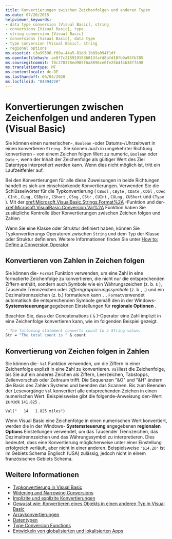 ```yaml
---
title: Konvertierungen zwischen Zeichenfolgen und anderen Typen
ms.date: 07/20/2015
helpviewer_keywords:
- data type conversion [Visual Basic], string
- conversions [Visual Basic], type
- string conversion [Visual Basic]
- conversions [Visual Basic], data type
- type conversion [Visual Basic], string
- regional options
ms.assetid: c3a99596-f09a-44a5-81dd-1b89a094f1df
ms.openlocfilehash: ae8f7c2159191536013fafd8bfd10fb9a93fb785
ms.sourcegitcommit: f8c270376ed905f6a8896ce0fe25b4f4b38ff498
ms.translationtype: MT
ms.contentlocale: de-DE
ms.lasthandoff: 06/04/2020
ms.locfileid: "84394220"
---
```

# <a name="conversions-between-strings-and-other-types-visual-basic"></a>Konvertierungen zwischen Zeichenfolgen und anderen Typen (Visual Basic)
Sie können einen numerischen-, `Boolean` -oder Datums-/Uhrzeitwert in einen konvertieren `String` . Sie können auch in umgekehrter Richtung konvertieren – von einem Zeichen folgen Wert zu numeric, `Boolean` oder `Date` –, wenn der Inhalt der Zeichenfolge als gültiger Wert des Ziel Datentyps interpretiert werden kann. Wenn dies nicht möglich ist, tritt ein Laufzeitfehler auf.  
  
 Bei den Konvertierungen für alle diese Zuweisungen in beide Richtungen handelt es sich um einschränkende Konvertierungen. Verwenden Sie die Schlüsselwörter für die Typkonvertierung ( `CBool` , `CByte` , `CDate` , `CDbl` , `CDec` , `CInt` , `CLng` , `CSByte` , `CShort` , `CSng` , `CStr` , `CUInt` , `CULng` , `CUShort` und `CType` ). Mit der <xref:Microsoft.VisualBasic.Strings.Format%2A> -Funktion und der- <xref:Microsoft.VisualBasic.Conversion.Val%2A> Funktion haben Sie zusätzliche Kontrolle über Konvertierungen zwischen Zeichen folgen und Zahlen  
  
 Wenn Sie eine Klasse oder Struktur definiert haben, können Sie Typkonvertierungs Operatoren zwischen `String` und dem Typ der Klasse oder Struktur definieren. Weitere Informationen finden Sie unter [How to: Define a Conversion Operator](../procedures/how-to-define-a-conversion-operator.md).  
  
## <a name="conversion-of-numbers-to-strings"></a>Konvertieren von Zahlen in Zeichen folgen  
 Sie können die- `Format` Funktion verwenden, um eine Zahl in eine formatierte Zeichenfolge zu konvertieren, die nicht nur die entsprechenden Ziffern enthält, sondern auch Symbole wie ein Währungszeichen (z. b. `$` ), Tausende Trennzeichen oder *zifferngruppierungssymbole* (z. b `,` .) und ein Dezimaltrennzeichen (z. b.) formatieren kann `.` . `Format`verwendet automatisch die entsprechenden Symbole gemäß den in der Windows- **Systemsteuerung**angegebenen Einstellungen für **regionale Optionen** .  
  
 Beachten Sie, dass der Concatenations ( `&` )-Operator eine Zahl implizit in eine Zeichenfolge konvertieren kann, wie im folgenden Beispiel gezeigt.  
  
```vb  
' The following statement converts count to a String value.  
Str = "The total count is " & count  
```  
  
## <a name="conversion-of-strings-to-numbers"></a>Konvertierung von Zeichen folgen in Zahlen  
 Sie können die- `Val` Funktion verwenden, um die Ziffern in einer Zeichenfolge explizit in eine Zahl zu konvertieren. `Val`liest die Zeichenfolge, bis Sie auf ein anderes Zeichen als Ziffern, Leerzeichen, Tabstopps, Zeilenvorschub oder Zeitraum trifft. Die Sequenzen "&O" und "&H" ändern die Basis des Zahlen Systems und beenden das Scannen. Bis zum Beenden der Lesevorgänge `Val` konvertiert alle entsprechenden Zeichen in einen numerischen Wert. Beispielsweise gibt die folgende-Anweisung den-Wert zurück `141.825` .  
  
 `Val("   14   1.825 miles")`  
  
 Wenn Visual Basic eine Zeichenfolge in einen numerischen Wert konvertiert, werden die in der Windows- **Systemsteuerung** angegebenen **regionalen Options** Einstellungen verwendet, um das Tausender Trennzeichen, das Dezimaltrennzeichen und das Währungssymbol zu interpretieren. Dies bedeutet, dass eine Konvertierung möglicherweise unter einer Einstellung erfolgreich verläuft, aber nicht in einer anderen. Beispielsweise `"$14.20"` ist im Gebiets Schema Englisch (USA) zulässig, jedoch nicht in einem französischen Gebiets Schema.  
  
## <a name="see-also"></a>Weitere Informationen

- [Typkonvertierung in Visual Basic](type-conversions.md)
- [Widening and Narrowing Conversions](widening-and-narrowing-conversions.md)
- [Implizite und explizite Konvertierungen](implicit-and-explicit-conversions.md)
- [Gewusst wie: Konvertieren eines Objekts in einen anderen Typ in Visual Basic](how-to-convert-an-object-to-another-type.md)
- [Arraykonvertierungen](array-conversions.md)
- [Datentypen](../../../language-reference/data-types/index.md)
- [Type Conversion Functions](../../../language-reference/functions/type-conversion-functions.md)
- [Entwickeln von globalisierten und lokalisierten Apps](/visualstudio/ide/globalizing-and-localizing-applications)

